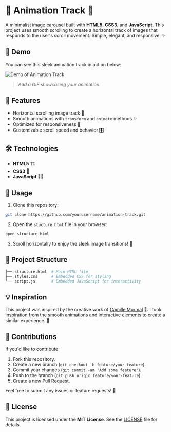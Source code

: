 # 🚀 Animation Track 🎨

A minimalist image carousel built with **HTML5**, **CSS3**, and **JavaScript**. This project uses smooth scrolling to create a horizontal track of images that responds to the user's scroll movement. Simple, elegant, and responsive. ✨

## 📸 Demo

You can see this sleek animation track in action below:

![Demo of Animation Track](demo.gif)

> _Add a GIF showcasing your animation_.

## 🌟 Features

- Horizontal scrolling image track 🚀
- Smooth animations with `transform` and `animate` methods ✨
- Optimized for responsiveness 📱
- Customizable scroll speed and behavior 🎛️

## 🛠️ Technologies

- **HTML5** 🏗️
- **CSS3** 🎨
- **JavaScript** 🧑‍💻

## 🔧 Usage

1. Clone this repository:

```bash
git clone https://github.com/yourusername/animation-track.git
```

2. Open the `stucture.html` file in your browser:

```bash
open structure.html
```

3. Scroll horizontally to enjoy the sleek image transitions! 🎉

## 📂 Project Structure

```bash
├── structure.html  # Main HTML file
├── styles.css      # Embedded CSS for styling
└── script.js       # Embedded JavaScript for interactivity
```

## 💡 Inspiration

This project was inspired by the creative work of [Camille Mormal](https://camillemormal.com/) 🎨. I took inspiration from the smooth animations and interactive elements to create a similar experience. 🚀

## 🤝 Contributions

If you'd like to contribute:

1. Fork this repository.
2. Create a new branch (`git checkout -b feature/your-feature`).
3. Commit your changes (`git commit -am 'Add some feature'`).
4. Push to the branch (`git push origin feature/your-feature`).
5. Create a new Pull Request.

Feel free to submit any issues or feature requests! 🚀

## 📜 License

This project is licensed under the **MIT License**. See the [LICENSE](LICENSE) file for details. 
